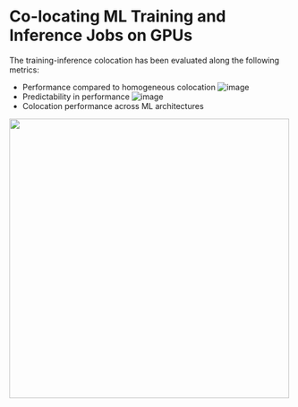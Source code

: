# Co-locating ML Training and Inference Jobs on GPUs
The training-inference colocation has been evaluated along the following metrics:

- Performance compared to homogeneous colocation
![image](https://github.com/Srihari123456/Colocating-ML-Training-and-Inference-Jobs-on-GPUs/assets/43612273/a199cdd6-89d1-48bc-a2bd-a777f4ccb170)
- Predictability in performance
![image](https://github.com/Srihari123456/Colocating-ML-Training-and-Inference-Jobs-on-GPUs/assets/43612273/3ad98f5b-77c0-4ac4-a0f2-0ffb68a11452)
- Colocation performance across ML architectures
<img src="https://github.com/Srihari123456/Colocating-ML-Training-and-Inference-Jobs-on-GPUs/assets/43612273/5b44e0b9-f003-4341-9f83-724932c88836" width=500 height=500  />


